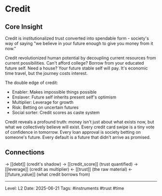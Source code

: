 # Credit

## Core Insight
Credit is institutionalized trust converted into spendable form - society's way of saying "we believe in your future enough to give you money from it now."

Credit revolutionized human potential by decoupling current resources from current possibilities. Can't afford college? Borrow from your educated future self. Need a house? Your future stable self will pay. It's economic time travel, but the journey costs interest.

The double edge of credit:
- Enabler: Makes impossible things possible
- Enslaver: Future self inherits present self's optimism
- Multiplier: Leverage for growth
- Risk: Betting on uncertain futures
- Social sorter: Credit scores as caste system

Credit reveals a profound truth: money isn't just about what exists now, but what we collectively believe will exist. Every credit card swipe is a tiny vote of confidence in tomorrow. Every loan approval is society betting on someone's future. Every default is a future that didn't arrive as promised.

## Connections
→ [[debt]] (credit's shadow)
→ [[credit_score]] (trust quantified)
→ [[leverage]] (credit as multiplier)
← [[trust]] (the raw material)
← [[future_value]] (what credit borrows from)

---
Level: L2
Date: 2025-06-21
Tags: #instruments #trust #time